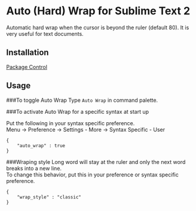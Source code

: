 Auto (Hard) Wrap for Sublime Text 2
====================
Automatic hard wrap when the cursor is beyond the ruler (default 80).
It is very useful for text documents.

Installation
------------
[Package Control](http://wbond.net/sublime_packages/package_control)



Usage
------------
###To toggle Auto Wrap
Type `Auto Wrap` in command palette.


###To activate Auto Wrap for a specific syntax at start up

Put the following in your syntax specific preference.<br>
Menu -> Preference -> Settings - More -> Syntax Specific - User

    {
        "auto_wrap" : true
    }

###Wraping style
Long word will stay at the ruler and only the next word breaks into a new line.<br>
To change this behavior, put this in your preference or syntax specific preference.

    {
        "wrap_style" : "classic"
    }

